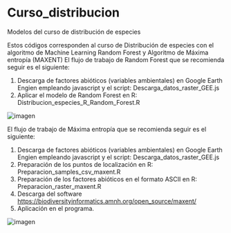 # Curso_distribucion
 Modelos del curso de distribución de especies

Estos códigos corresponden al curso de Distribución de especies con el algoritmo de Machine Learning Random Forest y Algoritmo de Máxima entropía (MAXENT)
El flujo de trabajo de Random Forest que se recomienda seguir es el siguiente:
1.	Descarga de factores abióticos (variables ambientales) en Google Earth Engien empleando javascript y el script: Descarga_datos_raster_GEE.js
2.	Aplicar el modelo de Random Forest en R: Distribucion_especies_R_Random_Forest.R

![imagen](https://github.com/chuertas18/Curso_distribucion/assets/45825082/638c7430-1d70-4745-bc2c-8629337d3928)


El flujo de trabajo de Máxima entropía que se recomienda seguir es el siguiente:
1.	Descarga de factores abióticos (variables ambientales) en Google Earth Engien empleando javascript y el script: Descarga_datos_raster_GEE.js
2.	Preparación de los puntos de localización en R: Preparacion_samples_csv_maxent.R
3.	Preparación de los factores abióticos en el formato ASCII en R: Preparacion_raster_maxent.R
4.	Descarga del software https://biodiversityinformatics.amnh.org/open_source/maxent/
5.	Aplicación en el programa. 

![imagen](https://github.com/chuertas18/Curso_distribucion/assets/45825082/f34a101a-3f2a-48e7-88f5-407732b23967)

